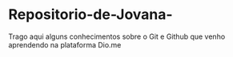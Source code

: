 # Repositorio-de-Jovana-
Trago aqui alguns conhecimentos sobre o Git e Github que venho aprendendo na plataforma Dio.me
